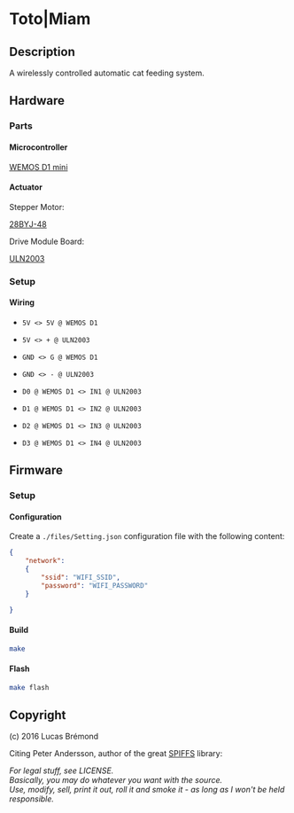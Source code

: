 # Toto|Miam

## Description

A wirelessly controlled automatic cat feeding system.

## Hardware

### Parts

#### Microcontroller

[WEMOS D1 mini](https://www.aliexpress.com/item/D1-mini-Mini-NodeMcu-4M-bytes-Lua-WIFI-Internet-of-Things-development-board-based-ESP8266/32529101036.html?spm=2114.13010608.0.0.HZtg9v)

#### Actuator

Stepper Motor:

[28BYJ-48](https://www.aliexpress.com/item/5V-Stepper-Motor-28BYJ-48-With-Drive-Test-Module-Board-ULN2003-5-Line-4-Phase/32608569300.html?spm=2114.13010608.0.0.HZtg9v)

Drive Module Board:

[ULN2003](https://www.aliexpress.com/item/5V-Stepper-Motor-28BYJ-48-With-Drive-Test-Module-Board-ULN2003-5-Line-4-Phase/32608569300.html?spm=2114.13010608.0.0.HZtg9v)

### Setup

#### Wiring

- `5V <> 5V @ WEMOS D1`
- `5V <> + @ ULN2003`

- `GND <> G @ WEMOS D1`
- `GND <> - @ ULN2003`

- `D0 @ WEMOS D1 <> IN1 @ ULN2003`
- `D1 @ WEMOS D1 <> IN2 @ ULN2003`
- `D2 @ WEMOS D1 <> IN3 @ ULN2003`
- `D3 @ WEMOS D1 <> IN4 @ ULN2003`

## Firmware

### Setup

#### Configuration

Create a `./files/Setting.json` configuration file with the following content:

```json
{
    "network":
    {
        "ssid": "WIFI_SSID",
        "password": "WIFI_PASSWORD"
    }

}
```

#### Build

```bash
make
```

#### Flash

```bash
make flash
```

## Copyright

(c) 2016 Lucas Brémond

Citing Peter Andersson, author of the great [SPIFFS](https://github.com/pellepl/spiffs) library:

*For legal stuff, see LICENSE.*     
*Basically, you may do whatever you want with the source.*      
*Use, modify, sell, print it out, roll it and smoke it - as long as I won't be held responsible.*   
